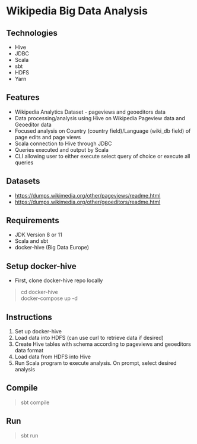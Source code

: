 # Wikipedia Big Data Analysis
## Technologies
- Hive
- JDBC
- Scala
- sbt
- HDFS
- Yarn

## Features
- Wikipedia Analytics Dataset - pageviews and geoeditors data
- Data processing/analysis using Hive on Wikipedia Pageview data and Geoeditor data
- Focused analysis on Country (country field)/Language (wiki_db field) of page edits and page views
- Scala connection to Hive through JDBC
- Queries executed and output by Scala
- CLI allowing user to either execute select query of choice or execute all queries

## Datasets
- https://dumps.wikimedia.org/other/pageviews/readme.html
- https://dumps.wikimedia.org/other/geoeditors/readme.html

## Requirements
- JDK Version 8 or 11
- Scala and sbt
- docker-hive (Big Data Europe)

## Setup docker-hive
- First, clone docker-hive repo locally
>cd docker-hive \
>docker-compose up -d

## Instructions
1. Set up docker-hive
2. Load data into HDFS (can use curl to retrieve data if desired)
3. Create Hive tables with schema according to pageviews and geoeditors data format
4. Load data from HDFS into Hive
5. Run Scala program to execute analysis. On prompt, select desired analysis

## Compile
>sbt compile

## Run
>sbt run
